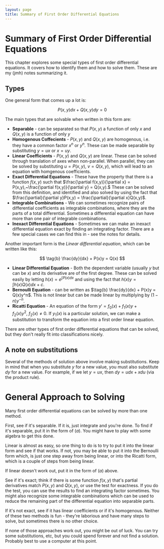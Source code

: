 ```yaml
---
layout: page
title: Summary of First Order Differential Equations
---
```


# Summary of First Order Differential Equations

This chapter explores some special types of first order differential equations. It covers how to identify them and how to solve them. These are my (jmh) notes summarizing it.


## Types 
One general form that comes up a lot is:

$$ \tag{a} P(x,y)dx + Q(x,y)dy = 0 $$

The main types that are solvable when written in this form are:

* **Separable** - can be separated so that $P(x,y)$ a function of only $x$ and $Q(x,y)$ is a function of only $y$
* **Homogenous Coffecients** - $P(x,y)$ and $Q(x,y)$ are homogenous, i.e. they have a common factor $x^n$ or $y^n$. These can be made separable by substituting $y = ux$ or $x = uy$.
* **Linear Coefficients** - $P(x,y)$ and $Q(x,y)$ are linear. These can be solved through translation of axes when non-parallel. When parallel, they can be solved by substituting $u = P(x,y),~v = Q(x,y)$, which will lead to an equation with homgenous coefficients.
* **Exact Differential Equations** - These have the property that there is a function $f(x,y)$ such that $\frac{\partial f(x,y)}{\partial x} = P(x,y),~\frac{\partial f(x,y)}{\partial y} = Q(x,y).$ These can be solved from this definition, and identified and also solved by using the fact that $\frac{\partial}{\partial y}P(x,y) = \frac{\partial}{\partial x}Q(x,y)$.
* **Integrable Combinations** - We can sometimes recognize pairs of differential coefficients as integrable combinations, where they are the parts of a total differential. Sometimes a differential equation can have more than one pair of integrable combinations.
* **Inexact Differential Equations** - Sometimes we can make an inexact differential equation exact by finding an integrating factor. There are a few special cases we can find this in - see the notes for details.

Another important form is the *Linear differential equation*, which can be written like this:

$$ \tag{b} \frac{dy}{dx} + P(x)y = Q(x) $$

* **Linear Differential Equation** - Both the dependent variable (usually $y$ but can be $x$) and its derivative are of the first degree. These can be solved easily by letting $h(x) = e^{\int{P(x)}dx}$ and using the fact that $h(x)y = \int{h(x)Q(x)}dx + c$.
* **Bernoulli Equation** - can be written as $\tag{b} \frac{dy}{dx} + P(x)y = Q(x)y^n$. This is not linear but can be made linear by multiplying by $(1-n)y^{-n}$.
* **Ricatti Equation** - An equation of the form $y' = f_0(x) + f_1(x)y + f_2(x)y^2,~f_2(x) \neq 0$. If $y_1(x)$ is a particular solution, we can make a substitution to transform the equation into a first order linear equation.

There are other types of first order differential equations that can be solved, but they don't really fit into classifications nicely.

## A note on substitutions
Several of the methods of solution above involve making substitutions. Keep in mind that when you substitute $y$ for a new value, you must also substitute $dy$ for a new value. For example, if we let $y = ux$, then $dy = udx + xdu$ (via the product rule).

# General Approach to Solving
Many first order differential equations can be solved by more than one method.

First, see if it's separable. If it is, just integrate and you're done. To find if it's separable, put it in the form of $(a)$. You might have to play with some algebra to get this done.

Linear is almost as easy, so one thing to do is to try to put it into the linear form and see if that works. If not, you may be able to put it into the Bernoulli form which, is just one step away from being linear, or into the Ricatti form, which is a couple of steps from being linear.

If linear doesn't work out, put it in the form of $(a)$ above.

See if it's exact; think if there is some function $f(x,y)$ that's partial derivatives match $P(x,y)$ and $Q(x,y)$, or use the test for exactness. If you do the test, you can use the results to find an integrating factor sometimes. You might also recognize some integrable combinations which can be used to reduce the remaining part of the differential equation into separable parts.

If it's not exact, see if it has linear coefficients or if it's homogenous. Neither of these two methods is fun - they're laborious and have many steps to solve, but sometimes there is no other choice.

If none of those approaches work out, you might be out of luck. You can try some substitutions, etc, but you could spend forever and not find a solution. Probably best to use a computer at this point.